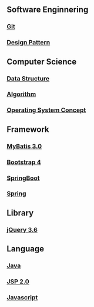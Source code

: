 ## Software Enginnering
### [Git](GIT/README.md)
### [Design Pattern](DesignPattern/README.md)

## Computer Science
### [Data Structure](DataStructure/README.md)
### [Algorithm](https://github.com/yonghwankim-dev/inflearn_algorithm)
### [Operating System Concept](OS/README.md)

## Framework
### [MyBatis 3.0](https://github.com/yonghwankim-dev/mybatis_study)
### [Bootstrap 4](https://github.com/yonghwankim-dev/Bootstrap_study)
### [SpringBoot](https://github.com/yonghwankim-dev/springboot_study)
### [Spring](https://github.com/yonghwankim-dev/spring_study)


## Library
### [jQuery 3.6](https://github.com/yonghwankim-dev/jQuery_study)

## Language
### [Java](https://github.com/yonghwankim-dev/java_study)
### [JSP 2.0](https://github.com/yonghwankim-dev/JSP2.0)
### [Javascript](https://github.com/yonghwankim-dev/javascript_basic)
